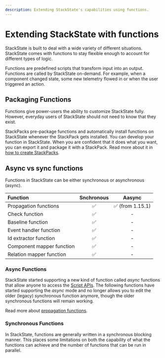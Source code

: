 ```yaml
---
description: Extending StackState's capabilities using functions.
---
```


# Extending StackState with functions

StackState is built to deal with a wide variety of different situations. StackState comes with functions to stay flexible enough to account for different types of logic.

Functions are predefined scripts that transform input into an output. Functions are called by StackState on-demand. For example, when a component changed state, some new telemetry flowed in or when the user triggered an action.

## Packaging Functions

Functions give power-users the ability to customize StackState fully. However, everyday users of StackState should not need to know that they exist.

StackPacks pre-package functions and automatically install functions on StackState whenever the StackPack gets installed. You can develop your function in StackState. When you are confident that it does what you want, you can export it and package it with a StackPack. Read more about it in [how to create StackPacks](../stackpacks/about-stackpacks.md).

## Async vs sync functions

Functions in StackState can be either synchronous or asynchronous (async).

| Function | Snchronous | Aasync |
|:---|:---:|:---:|
| Propagation functions | ✅| ✅ \(from 1.15.1\) |
| Check function | ✅ | - |
| Baseline function | ✅ | - |
| Event handler function | ✅ | - |
| Id extractor function | ✅ | - |
| Component mapper function | ✅ | - |
| Relation mapper function | ✅ | - |


### Async Functions

StackState started supporting a new kind of function called _async_ functions that allow anyone to access the [Script APIs](scripting/). The following functions have started supporting the _async_ mode and no longer allows you to edit the older \(legacy\) synchronous function anymore, though the older synchronous functions will remain working.

Read more about [propagation functions](../configure/propagation.md).

### Synchronous Functions

In StackState, functions are generally written in a synchronous blocking manner. This places some limitations on both the capability of what the functions can achieve and the number of functions that can be run in parallel.
